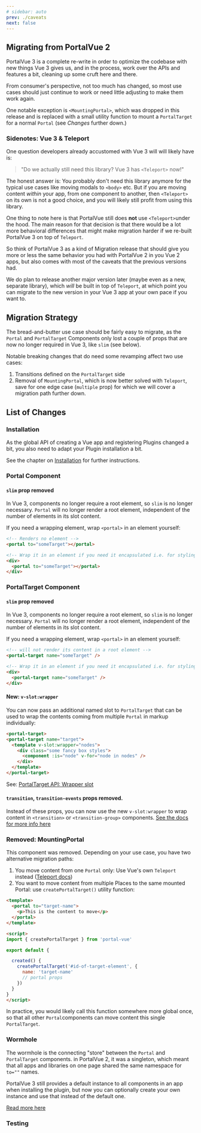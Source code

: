 ```yaml
---
# sidebar: auto
prev: ./caveats
next: false
---
```


<!-- 

TOC

- only supports Vue 3.
- usefulness in light of <teleport> (-> link to extra page)
- still has caveats
- better size
- less props as Vue 3 makes some unnecessary
- MountingPortal dropped to save kB
  - 90% of its use cases covered by <teleport>
  - for 10%: use createPortalTarget()

-->

## Migrating from PortalVue 2

PortalVue 3 is a complete re-write in order to optimize the codebase with new things Vue 3 gives us, and in the process, work over the APIs and features a bit, cleaning up some cruft here and there.

From consumer's perspective, not too much has changed, so most use cases should just continue to work or need little adjusting to make them work again.

One notable exception is `<MountingPortal>`, which was dropped in this release and is replaced with a small utility function to mount a `PortalTarget` for a normal `Portal` (see *Changes* further down.)

### Sidenotes: Vue 3 & Teleport

One question developers already accustomed with Vue 3 will will likely have is:

> "Do we actually still need this library? Vue 3 has `<Teleport>` now!"

The honest answer is: You probably don't need this library anymore for the typical use cases like moving modals to `<body>` etc. But if you are moving content _within_ your app, from one component to another, then `<Teleport>` on its own is not a good choice, and you will likely still profit from using this library.

One thing to note here is that PortalVue still does **not** use `<Teleport>`under the hood. The main reason for that decision is that there would be a lot more behavioral differences that might make migration harder if we re-built PortalVue 3 on top of `Teleport`.

So think of PortalVue 3 as a kind of Migration release that should give you more or less the same behavior you had with PortalVue 2 in you Vue 2 apps, but also comes with most of the caveats that the previous versions had.

We do plan to release another major version later (maybe even as a new, separate library), which *will* be built in top of `Teleport`, at which point you can migrate to the new version in your Vue 3 app at your own pace if you want to.

## Migration Strategy

The bread-and-butter use case should be fairly easy to migrate, as the `Portal` and `PortalTarget` Components only lost a couple of props that are now no longer required in Vue 3, like `slim` (see below).

Notable breaking changes that do need some revamping affect two use cases:

1. Transitions defined on the `PortalTarget` side
2. Removal of `MountingPortal`, which is now better solved with `Teleport`, save for one edge case (`multiple` prop) for which we will cover a migration path further down.

## List of Changes

### Installation

As the global API of creating a Vue app and registering Plugins changed a bit, you also need to adapt your Plugin installation a bit.

See the chapter on [Installation](./installation.md) for further instructions.
### Portal Component

#### `slim` prop removed

In Vue 3, components no longer require a root element, so `slim` is no longer necessary. `Portal` will no longer render a root element, independent of the number of elements in its slot content.

If you need a wrapping element, wrap `<portal>` in an element yourself:

```html
<!-- Renders no element -->
<portal to="someTarget"></portal>

<!-- Wrap it in an element if you need it encapsulated i.e. for styling -->
<div>
  <portal to="someTarget"></portal>
</div>
```
### PortalTarget Component

#### `slim` prop removed

In Vue 3, components no longer require a root element, so `slim` is no longer necessary. `Portal` will no longer render a root element, independent of the number of elements in its slot content.

If you need a wrapping element, wrap `<portal>` in an element yourself:

```html
<!-- will not render its content in a root element -->
<portal-target name="someTarget" />

<!-- Wrap it in an element if you need it encapsulated i.e. for styling -->
<div>
  <portal-target name="someTarget" />
</div>
```

#### New: `v-slot:wrapper`

You can now pass an additional named slot to `PortalTarget` that can be used  to wrap the contents coming from multiple `Portal` in markup individually:

```html
<portal-target>
<portal-target name="target">
  <template v-slot:wrapper="nodes">
    <div class="some fancy box styles">
      <component :is="node" v-for="node in nodes" />
    </div>
  </template>
</portal-target>
```

See: [PortalTarget API: Wrapper slot](../api/portal-target.md#wrapper)

#### `transition`, `transition-events` props removed.

Instead of these props, you can now use the new `v-slot:wrapper` to wrap content in `<transition>` or `<transition-group>` components. [See the docs for more info here](./advanced.md#portaltarget-transitions)

### Removed: MountingPortal

This component was removed. Depending on your use case, you have two alternative migration paths:

1. You move content from one `Portal` only: Use Vue's own `Teleport` instead ([Teleport docs](https://v3.vuejs.org/api/built-in-components.html#teleport))
2. You want to move content from multiple Places to the same mounted Portal: use `createPortalTarget()` utility function:

```html
<template>
  <portal to="target-name">
    <p>This is the content to move</p>
  </portal>
</template>

<script>
import { createPortalTarget } from 'portal-vue'

export default {

  created() {
    createPortalTarget('#id-of-target-element', {
      name: 'target-name'
      // portal props
    })
  }
}
</script>
```

In practice, you would likely call this function somewhere more global once, so that all other `Portal`components can move content this single `PortalTarget`.

<!-- TODO: Link to docs -->

### Wormhole

The wormhole is the connecting "store" between the `Portal` and `PortalTarget` components. in PortalVue 2, it was a singleton, which meant that all apps and libraries on one page shared the same namespace for `to=""` names.

PortalVue 3 still provides a default instance to all components in an app when installing the plugin, but now you can optionally create your own instance and use that instead of the default one.

[Read more here](./installation.md#custom-wormhole-instance)


### Testing
